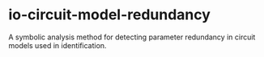 # io-circuit-model-redundancy
A symbolic analysis method for detecting parameter redundancy in circuit models used in identification.
